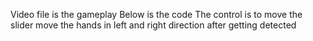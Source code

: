 Video file is the gameplay
Below is the code
The control is to move the slider move the hands in left and right direction after getting detected
